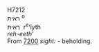 <body>
  <p>H7212<br>  ראית <sup> o</sup><br> רְאִיתּ  ‎  r<sup>e</sup>‘ı̂yth  <br><i>reh-eeth‘ </i><br>From <a href="h7200.htm">7200</a>  <i>sight: - </i>beholding.<br></p>
 </body>
